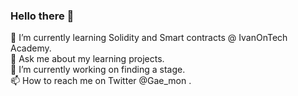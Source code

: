 ### Hello there 👋
🌱 I’m currently learning Solidity and Smart contracts @ IvanOnTech Academy.<br>
💬 Ask me about my learning projects.<br>
🔭 I’m currently working on finding a stage.<br>
📫 How to reach me on Twitter @Gae_mon .

<img src="https://www.codewars.com/users/Dours-d/badges/small" alt="">

<!--
**Dours-d/Dours-d** is a ✨ _special_ ✨ repository because its `README.md` (this file) appears on your GitHub profile.

Here are some ideas to get you started:

- 🔭 I’m currently working on ...
- 🌱 I’m currently learning ...
- 👯 I’m looking to collaborate on ...
- 🤔 I’m looking for help with ...
- 💬 Ask me about ...
- 📫 How to reach me: ...
- 😄 Pronouns: ...
- ⚡ Fun fact: ...
-->
